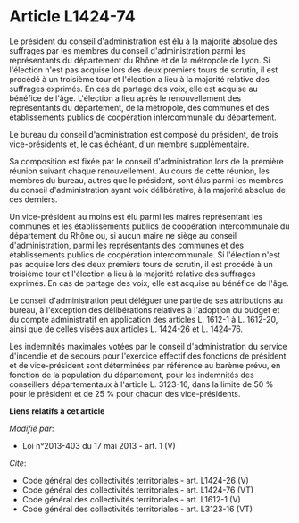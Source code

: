 # Article L1424-74

Le président du conseil d'administration est élu à la majorité absolue des suffrages par les membres du conseil
d'administration parmi les représentants du département du Rhône et de la métropole de Lyon. Si l'élection n'est pas acquise
lors des deux premiers tours de scrutin, il est procédé à un troisième tour et l'élection a lieu à la majorité relative des
suffrages exprimés. En cas de partage des voix, elle est acquise au bénéfice de l'âge. L'élection a lieu après le
renouvellement des représentants du département, de la métropole, des communes et des établissements publics de coopération
intercommunale du département.

Le bureau du conseil d'administration est composé du président, de trois vice-présidents et, le cas échéant, d'un membre
supplémentaire.

Sa composition est fixée par le conseil d'administration lors de la première réunion suivant chaque renouvellement. Au cours
de cette réunion, les membres du bureau, autres que le président, sont élus parmi les membres du conseil d'administration
ayant voix délibérative, à la majorité absolue de ces derniers.

Un vice-président au moins est élu parmi les maires représentant les communes et les établissements publics de coopération
intercommunale du département du Rhône ou, si aucun maire ne siège au conseil d'administration, parmi les représentants des
communes et des établissements publics de coopération intercommunale. Si l'élection n'est pas acquise lors des deux premiers
tours de scrutin, il est procédé à un troisième tour et l'élection a lieu à la majorité relative des suffrages exprimés. En
cas de partage des voix, elle est acquise au bénéfice de l'âge.

Le conseil d'administration peut déléguer une partie de ses attributions au bureau, à l'exception des délibérations relatives
à l'adoption du budget et du compte administratif en application des articles L. 1612-1 à L. 1612-20, ainsi que de celles
visées aux articles L. 1424-26 et L. 1424-76.

Les indemnités maximales votées par le conseil d'administration du service d'incendie et de secours pour l'exercice effectif
des fonctions de président et de vice-président sont déterminées par référence au barème prévu, en fonction de la population
du département, pour les indemnités des conseillers départementaux à l'article L. 3123-16, dans la limite de 50 % pour le
président et de 25 % pour chacun des vice-présidents.

**Liens relatifs à cet article**

_Modifié par_:

  - Loi n°2013-403 du 17 mai 2013 - art. 1 (V)

_Cite_:

  - Code général des collectivités territoriales - art. L1424-26 (V)
  - Code général des collectivités territoriales - art. L1424-76 (VT)
  - Code général des collectivités territoriales - art. L1612-1 (V)
  - Code général des collectivités territoriales - art. L3123-16 (VT)
